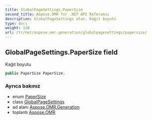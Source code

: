 ```yaml
---
title: GlobalPageSettings.PaperSize
second_title: Aspose.OMR for .NET API Referansı
description: GlobalPageSettings alan. Kağıt boyutu
type: docs
weight: 120
url: /tr/net/aspose.omr.generation/globalpagesettings/papersize/
---
```

## GlobalPageSettings.PaperSize field

Kağıt boyutu

```csharp
public PaperSize PaperSize;
```

### Ayrıca bakınız

* enum [PaperSize](../../papersize/)
* class [GlobalPageSettings](../)
* ad alanı [Aspose.OMR.Generation](../../globalpagesettings/)
* toplantı [Aspose.OMR](../../../)


